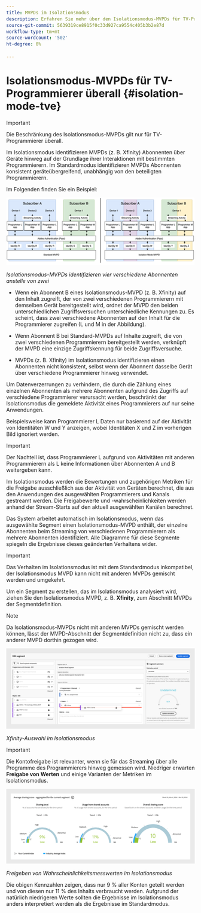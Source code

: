 ```yaml
---
title: MVPDs im Isolationsmodus
description: Erfahren Sie mehr über den Isolationsmodus-MVPDs für TV-Programmierer überall
source-git-commit: 5639319ce8915f0c33d927ca9554c405b3b2e87d
workflow-type: tm+mt
source-wordcount: '502'
ht-degree: 0%

---
```



# Isolationsmodus-MVPDs für TV-Programmierer überall {#isolation-mode-tve}

>[!IMPORTANT]
>
> Die Beschränkung des Isolationsmodus-MVPDs gilt nur für TV-Programmierer überall.

Im Isolationsmodus identifizieren MVPDs (z. B. Xfinity) Abonnenten über Geräte hinweg auf der Grundlage ihrer Interaktionen mit bestimmten Programmierern. Im Standardmodus identifizieren MVPDs Abonnenten konsistent geräteübergreifend, unabhängig von den beteiligten Programmierern.

Im Folgenden finden Sie ein Beispiel:

![](assets/isolation-diff-new.png)

*Isolationsmodus-MVPDs identifizieren vier verschiedene Abonnenten anstelle von zwei*

* Wenn ein Abonnent B eines Isolationsmodus-MVPD (z. B. Xfinity) auf den Inhalt zugreift, der von zwei verschiedenen Programmierern mit demselben Gerät bereitgestellt wird, ordnet der MVPD den beiden unterschiedlichen Zugriffsversuchen unterschiedliche Kennungen zu. Es scheint, dass zwei verschiedene Abonnenten auf den Inhalt für die Programmierer zugreifen (L und M in der Abbildung).

* Wenn Abonnent B bei Standard-MVPDs auf Inhalte zugreift, die von zwei verschiedenen Programmierern bereitgestellt werden, verknüpft der MVPD eine einzige Zugriffskennung für beide Zugriffsversuche.

* MVPDs (z. B. Xfinity) im Isolationsmodus identifizieren einen Abonnenten nicht konsistent, selbst wenn der Abonnent dasselbe Gerät über verschiedene Programmierer hinweg verwendet.

Um Datenverzerrungen zu verhindern, die durch die Zählung eines einzelnen Abonnenten als mehrere Abonnenten aufgrund des Zugriffs auf verschiedene Programmierer verursacht werden, beschränkt der Isolationsmodus die gemeldete Aktivität eines Programmierers auf nur seine Anwendungen.

Beispielsweise kann Programmierer L Daten nur basierend auf der Aktivität von Identitäten W und Y anzeigen, wobei Identitäten X und Z im vorherigen Bild ignoriert werden.

>[!IMPORTANT]
>
> Der Nachteil ist, dass Programmierer L aufgrund von Aktivitäten mit anderen Programmierern als L keine Informationen über Abonnenten A und B weitergeben kann.

Im Isolationsmodus werden die Bewertungen und zugehörigen Metriken für die Freigabe ausschließlich aus der Aktivität von Geräten berechnet, die aus den Anwendungen des ausgewählten Programmierers und Kanals gestreamt werden. Die Freigabewerte und -wahrscheinlichkeiten werden anhand der Stream-Starts auf den aktuell ausgewählten Kanälen berechnet.

Das System arbeitet automatisch im Isolationsmodus, wenn das ausgewählte Segment einen Isolationsmodus-MVPD enthält, der einzelne Abonnenten beim Streaming von verschiedenen Programmierern als mehrere Abonnenten identifiziert. Alle Diagramme für diese Segmente spiegeln die Ergebnisse dieses geänderten Verhaltens wider.

>[!IMPORTANT]
>
> Das Verhalten im Isolationsmodus ist mit dem Standardmodus inkompatibel, der Isolationsmodus MVPD kann nicht mit anderen MVPDs gemischt werden und umgekehrt.

Um ein Segment zu erstellen, das im Isolationsmodus analysiert wird, ziehen Sie den Isolationsmodus MVPD, z. B. **Xfinity**, zum Abschnitt MVPDs der Segmentdefinition.

>[!NOTE]
>
> Da Isolationsmodus-MVPDs nicht mit anderen MVPDs gemischt werden können, lässt der MVPD-Abschnitt der Segmentdefinition nicht zu, dass ein anderer MVPD dorthin gezogen wird.

![](assets/xfinity-in-segment.png)

*Xfinity-Auswahl im Isolationsmodus*

>[!IMPORTANT]
>
> Die Kontofreigabe ist relevanter, wenn sie für das Streaming über alle Programme des Programmierers hinweg gemessen wird. Niedriger erwarten **Freigabe von Werten** und einige Varianten der Metriken im Isolationsmodus.

![](assets/aggregate-sharing-isolation.png)

*Freigeben von Wahrscheinlichkeitsmesswerten im Isolationsmodus*

Die obigen Kennzahlen zeigen, dass nur 9 % aller Konten geteilt werden und von diesen nur 11 % des Inhalts verbraucht werden. Aufgrund der natürlich niedrigeren Werte sollten die Ergebnisse im Isolationsmodus anders interpretiert werden als die Ergebnisse im Standardmodus.

